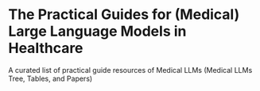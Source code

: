 # The Practical Guides for (Medical) Large Language Models in Healthcare
A curated list of practical guide resources of Medical LLMs (Medical LLMs Tree, Tables, and Papers)
